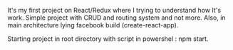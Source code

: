 It's my first project on React/Redux where I trying to understand how It's work. Simple project with CRUD and routing system and not more. Also, in main architecture lying facebook build (create-react-app). 

Starting project in root directory with script in powershel : npm start. 
